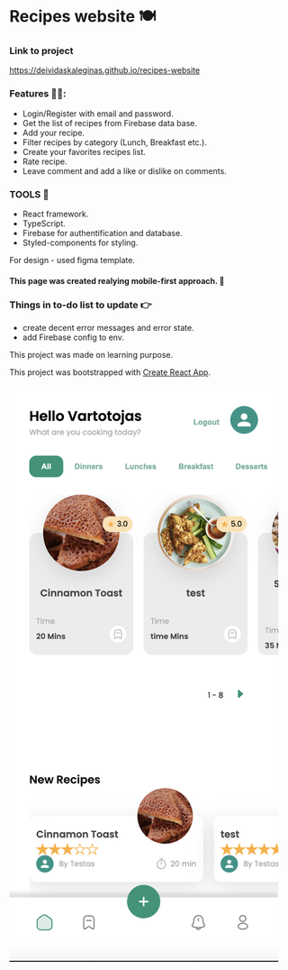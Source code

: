 # Recipes website :plate_with_cutlery:

### Link to project

https://deividaskaleginas.github.io/recipes-website

### Features :cook::

- Login/Register with email and password.
- Get the list of recipes from Firebase data base.
- Add your recipe.
- Filter recipes by category (Lunch, Breakfast etc.).
- Create your favorites recipes list.
- Rate recipe.
- Leave comment and add a like or dislike on comments.

### TOOLS :hammer:

- React framework.
- TypeScript.
- Firebase for authentification and database.
- Styled-components for styling.

For design - used figma template.

#### This page was created realying mobile-first approach. 📱

### Things in to-do list to update :point_right:

- create decent error messages and error state.
- add Firebase config to env.

This project was made on learning purpose.

This project was bootstrapped with [Create React App](https://github.com/facebook/create-react-app).

![Recipes website](/src/assets/images/page.png)
